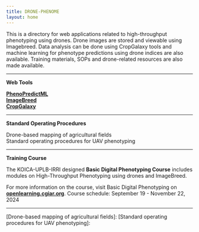```yaml
---
title: DRONE-PHENOME
layout: home
---
```


This is a directory for web applications related to high-throughput phenotyping using drones. Drone images are stored and viewable using Imagebreed. Data analysis can be done using CropGalaxy tools and machine learning for phenotype predictions using drone indices are also available. Training materials, SOPs and drone-related resources are also made available.

---

**Web Tools**<br>

**[PhenoPredictML]**<br>
**[ImageBreed]**<br>
**[CropGalaxy]**<br>

---

**Standard Operating Procedures**<br>

Drone-based mapping of agricultural fields<br>
Standard operating procedures for UAV phenotyping<br>

---

**Training Course**<br>

The KOICA-UPLB-IRRI designed **Basic Digital Phenotyping Course** includes modules on High-Throughput Phenotyping using drones and ImageBreed. <br>

For more information on the course, visit Basic Digital Phenotyping on **[openlearning.cgiar.org]**. Course schedule: September 19 - November 22, 2024<br>

---

[PhenoPredictML]: https://high-throuhghput-phenotyping.streamlit.app/
[ImageBreed]: http://18.138.161.175:8080/
[CropGalaxy]: http://cropgalaxy.excellenceinbreeding.org/
[openlearning.cgiar.org]: https://openlearning.cgiar.org/
[Drone-based mapping of agricultural fields]:
[Standard operating procedures for UAV phenotyping]: 
